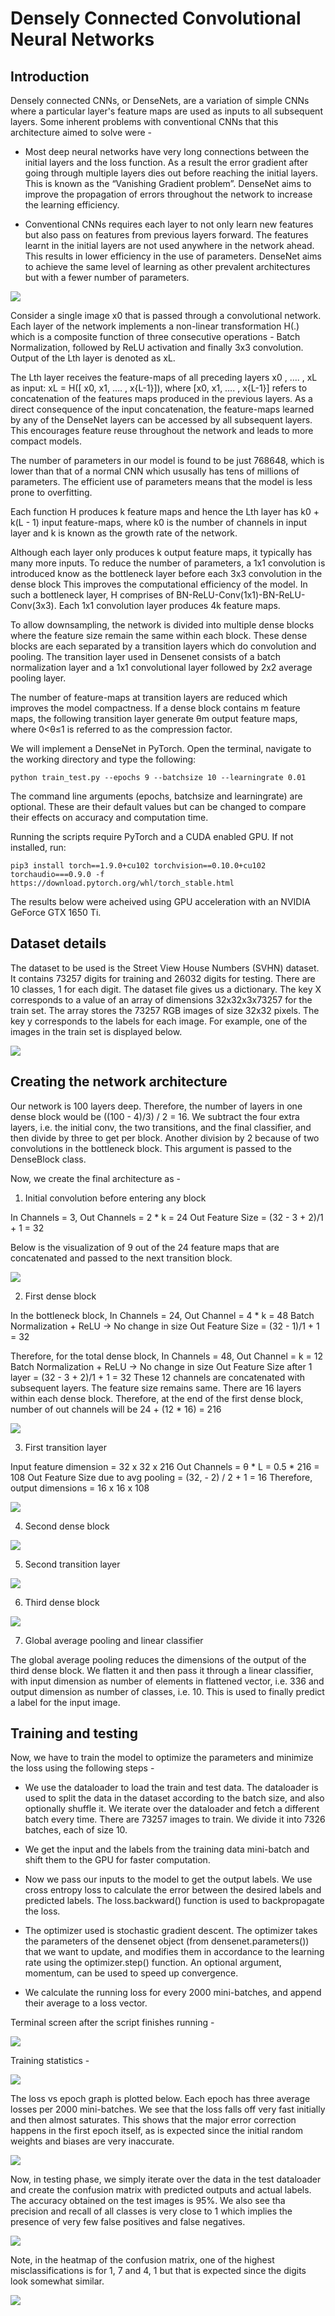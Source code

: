 # Densely Connected Convolutional Neural Networks

## Introduction

Densely connected CNNs, or DenseNets, are a variation of simple CNNs where a particular layer's feature maps are used as inputs to all subsequent layers. Some inherent problems with conventional CNNs that this architecture aimed to solve were -

* Most deep neural networks have very long connections between the initial layers and the loss function. As a result the error gradient after going through multiple layers dies out before reaching the initial layers. This is known as the “Vanishing Gradient problem”. DenseNet aims to improve the propagation of errors throughout the network to increase the learning efficiency. 

* Conventional CNNs requires each layer to not only learn new features but also pass on features from previous layers forward. The features learnt in the initial layers are not used anywhere in the network ahead. This results in lower efficiency in the use of parameters. DenseNet aims to achieve the same level of learning as other prevalent architectures but with a fewer number of parameters.

![](img/densenet.png)

Consider a single image x0 that is passed through a convolutional network. Each layer of the network implements a non-linear transformation H(.) which is a composite function of three consecutive operations - Batch Normalization, followed by ReLU activation and finally 3x3 convolution. Output of the Lth layer is denoted as xL.

The Lth layer receives the feature-maps of all preceding layers x0 , …. , xL as input: xL = H([ x0, x1, …. , x{L-1}]), where [x0, x1, …. , x{L-1}] refers to concatenation of the features maps produced in the previous layers. As a direct consequence of the input concatenation, the feature-maps learned by any of the DenseNet layers can be accessed by all subsequent layers. This encourages feature reuse throughout the network and leads to more compact models. 

The number of parameters in our model is found to be just 768648, which is lower than that of a normal CNN which ususally has tens of millions of parameters. The efficient use of parameters means that the model is less prone to overfitting.

Each function H produces k feature maps and hence the Lth layer has k0 + k(L - 1) input feature-maps, where k0 is the number of channels in input layer and k is known as the growth rate of the network.

Although each layer only produces k output feature maps, it typically has many more inputs. To reduce the number of parameters, a 1x1 convolution is introduced know as the bottleneck layer before each 3x3 convolution in the dense block This improves the computational efficiency of the model. In such a bottleneck layer, H comprises of BN-ReLU-Conv(1x1)-BN-ReLU-Conv(3x3). Each 1x1 convolution layer produces 4k feature maps.
 
To allow downsampling, the network is divided into multiple dense blocks where the feature size remain the same within each block. These dense blocks are each separated by a transition layers which do convolution and pooling. The transition layer used in Densenet consists of a batch normalization layer and a 1x1 convolutional layer followed by 2x2 average pooling layer.

The number of feature-maps at transition layers are reduced which improves the model compactness. If a dense block contains m feature maps, the following transition layer generate θm output feature maps, where 0<θ≤1 is referred to as the compression factor.

We will implement a DenseNet in PyTorch.  Open the terminal, navigate to the working directory and type the following:

```python train_test.py --epochs 9 --batchsize 10 --learningrate 0.01```

The command line arguments (epochs, batchsize and learningrate) are optional. These are their default values but can be changed to compare their effects on accuracy and computation time.

Running the scripts require PyTorch and a CUDA enabled GPU. If not installed, run:

```pip3 install torch==1.9.0+cu102 torchvision==0.10.0+cu102 torchaudio===0.9.0 -f https://download.pytorch.org/whl/torch_stable.html```

The results below were acheived using GPU acceleration with an NVIDIA GeForce GTX 1650 Ti.

## Dataset details

The dataset to be used is the Street View House Numbers (SVHN) dataset. It contains 73257 digits for training and 26032 digits for testing. There are 10 classes, 1 for each digit. The dataset file gives us a dictionary. The key X corresponds to a value of an array of dimensions 32x32x3x73257 for the train set. The array stores the 73257 RGB images of size 32x32 pixels. The key y corresponds to the labels for each image. For example, one of the images in the train set is displayed below.

![](img/dataset_img.png)

## Creating the network architecture

Our network is 100 layers deep. Therefore, the number of layers in one dense block would be ((100 - 4)/3) / 2 = 16. We subtract the four extra layers, i.e. the initial conv, the two transitions, and the final classifier, and then divide by three to get per block. Another division by 2 because of two convolutions in the bottleneck block. This argument is passed to the DenseBlock class.

Now, we create the final architecture as - 

1. Initial convolution before entering any block

In Channels = 3, Out Channels = 2 * k = 24 
Out Feature Size = (32 - 3 + 2)/1 + 1 = 32

Below is the visualization of 9 out of the 24 feature maps that are concatenated and passed to the next transition block.

![](img/first_conv.png)

2. First dense block

In the bottleneck block,
In Channels = 24,  Out Channel = 4 * k = 48
Batch Normalization + ReLU -> No change in size
Out Feature Size = (32 - 1)/1 + 1 = 32

Therefore, for the total dense block,
In Channels = 48,  Out Channel = k = 12
Batch Normalization + ReLU -> No change in size
Out Feature Size after 1 layer = (32 - 3 + 2)/1 + 1 = 32
These 12 channels are concatenated with subsequent layers. The feature size remains same. There are 16 layers within each dense block. Therefore, at the end of the first dense block, number of out channels will be 24 + (12 * 16) = 216

![](img/first_dense_block.png)

3. First transition layer

Input feature dimension = 32 x 32 x 216
Out Channels = θ * L  = 0.5 * 216 = 108	
Out Feature Size due to avg pooling = (32, - 2) / 2 + 1 = 16
Therefore, output dimensions = 16 x 16 x 108

![](img/first_transition_block.png)

4. Second dense block

![](img/second_dense_block.png)

5. Second transition layer

![](img/second_transition_block.png)

6. Third dense block

![](img/third_dense_block.png)

7. Global average pooling and linear classifier

The global average pooling reduces the dimensions of the output of the third dense block. We flatten it and then pass it through a linear classifier, with input dimension as number of elements in flattened vector, i.e. 336 and output dimension as number of classes, i.e. 10. This is used to finally predict a label for the input image.

## Training and testing

Now, we have to train the model to optimize the parameters and minimize the loss using the following steps -

* We use the dataloader to load the train and test data. The dataloader is used to split the data in the dataset according to the batch size, and also optionally shuffle it. We iterate over the dataloader and fetch a different batch every time. There are 73257 images to train. We divide it into 7326 batches, each of size 10. 

* We get the input and the labels from the training data mini-batch and shift them to the GPU for faster computation.

* Now we pass our inputs to the model to get the output labels. We use cross entropy loss to calculate the error between the desired labels and predicted labels. The loss.backward() function is used to backpropagate the loss.

* The optimizer used is stochastic gradient descent. The optimizer takes the parameters of the densenet object (from densenet.parameters()) that we want to update, and modifies them in accordance to the learning rate using the optimizer.step() function. An optional argument, momentum, can be used to speed up convergence.

* We calculate the running loss for every 2000 mini-batches, and append their average to a loss vector.

Terminal screen after the script finishes running -

![](img/screenshot.png)

Training statistics -

![](img/training_stats.png)

The loss vs epoch graph is plotted below. Each epoch has three average losses per 2000 mini-batches. We see that the loss falls off very fast initially and then almost saturates. This shows that the major error correction happens in the first epoch itself, as is expected since the initial random weights and biases are very inaccurate. 

![](img/loss_plot.png)

Now, in testing phase, we simply iterate over the data in the test dataloader and create the confusion matrix with predicted outputs and actual labels. The accuracy obtained on the test images is 95%. We also see tha precision and recall of all classes is very close to 1 which implies the presence of very few false positives and false negatives.

![](img/performance_metrics.png)

Note, in the heatmap of the confusion matrix, one of the highest misclassifications is for 1, 7 and 4, 1 but that is expected since the digits look somewhat similar.

![](img/confusion_matrix.png)